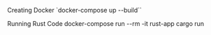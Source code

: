 Creating Docker
`docker-compose up --build``

Running Rust Code
docker-compose run --rm -it rust-app  cargo run
